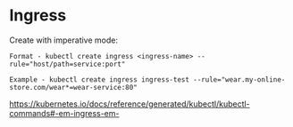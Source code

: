 Ingress
=======

Create with imperative mode:

```shell
Format - kubectl create ingress <ingress-name> --rule="host/path=service:port"

Example - kubectl create ingress ingress-test --rule="wear.my-online-store.com/wear*=wear-service:80"
```

https://kubernetes.io/docs/reference/generated/kubectl/kubectl-commands#-em-ingress-em-




